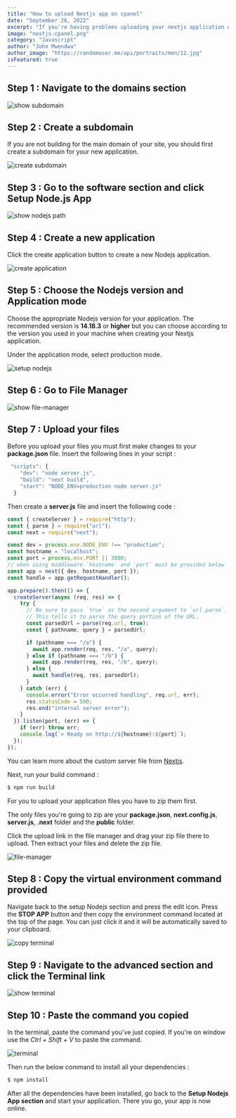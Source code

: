 ```yaml
---
title: "How to upload Nextjs app on cpanel"
date: "September 26, 2022"
excerpt: "If you're having problems uploading your nextjs application on cpanel, here is how you should do it..."
image: "nextjs-cpanel.png"
category: "Javascript"
author: "John Mwendwa"
author_image: "https://randomuser.me/api/portraits/men/12.jpg"
isFeatured: true
---
```


## Step 1 : Navigate to the domains section

![show subdomain](show-subdomain.png)

## Step 2 : Create a subdomain

If you are not building for the main domain of your site, you should first create a subdomain for your new application.

![create subdomain](create-subdomain.png)

## Step 3 : Go to the software section and click Setup Node.js App

![show nodejs path](show-nodejs.png)

## Step 4 : Create a new application

Click the create application button to create a new Nodejs application.

![create application](create-application.png)

## Step 5 : Choose the Nodejs version and Application mode

Choose the appropriate Nodejs version for your application.
The recommended version is **14.18.3** or **higher** but you can choose according to the version you used in your machine when creating your Nextjs application.

Under the application mode, select production mode.

![setup nodejs](setup-nodejs.png)

## Step 6 : Go to File Manager

![show file-manager](show-file-manager.png)

## Step 7 : Upload your files

Before you upload your files you must first make changes to your **package.json** file.
Insert the following lines in your script :

```js
 "scripts": {
    "dev": "node server.js",
    "build": "next build",
    "start": "NODE_ENV=production node server.js"
  }
```

Then create a **server.js** file and insert the following code :

```js
const { createServer } = require("http");
const { parse } = require("url");
const next = require("next");

const dev = process.env.NODE_ENV !== "production";
const hostname = "localhost";
const port = process.env.PORT || 3000;
// when using middleware `hostname` and `port` must be provided below
const app = next({ dev, hostname, port });
const handle = app.getRequestHandler();

app.prepare().then(() => {
  createServer(async (req, res) => {
    try {
      // Be sure to pass `true` as the second argument to `url.parse`.
      // This tells it to parse the query portion of the URL.
      const parsedUrl = parse(req.url, true);
      const { pathname, query } = parsedUrl;

      if (pathname === "/a") {
        await app.render(req, res, "/a", query);
      } else if (pathname === "/b") {
        await app.render(req, res, "/b", query);
      } else {
        await handle(req, res, parsedUrl);
      }
    } catch (err) {
      console.error("Error occurred handling", req.url, err);
      res.statusCode = 500;
      res.end("internal server error");
    }
  }).listen(port, (err) => {
    if (err) throw err;
    console.log(`> Ready on http://${hostname}:${port}`);
  });
});
```

You can learn more about the custom server file from [Nextjs](https://nextjs.org/docs/advanced-features/custom-server).

Next, run your build command :

```js
$ npm run build
```

For you to upload your application files you have to zip them first.

The only files you're going to zip are your **package.json**, **next.config.js**, **server.js**, **.next** folder and the **public** folder.

Click the upload link in the file manager and drag your zip file there to upload. Then extract your files and delete the zip file.

![file-manager](upload-files.png)

## Step 8 : Copy the virtual environment command provided

Navigate back to the setup Nodejs section and press the edit icon. Press the **STOP APP** button and then copy the environment command located at the top of the page. You can just click it and it will be automatically saved to your clipboard.

![copy terminal](copy-terminal.png)

## Step 9 : Navigate to the advanced section and click the Terminal link

![show terminal](show-terminal.png)

## Step 10 : Paste the command you copied

In the terminal, paste the command you've just copied. If you're on window use the _Ctrl + Shift + V_ to paste the command.

![terminal](terminal.png)

Then run the below command to install all your dependencies :

```js
$ npm install
```

After all the dependencies have been installed, go back to the **Setup Nodejs App section** and start your application. There you go, your app is now online.
